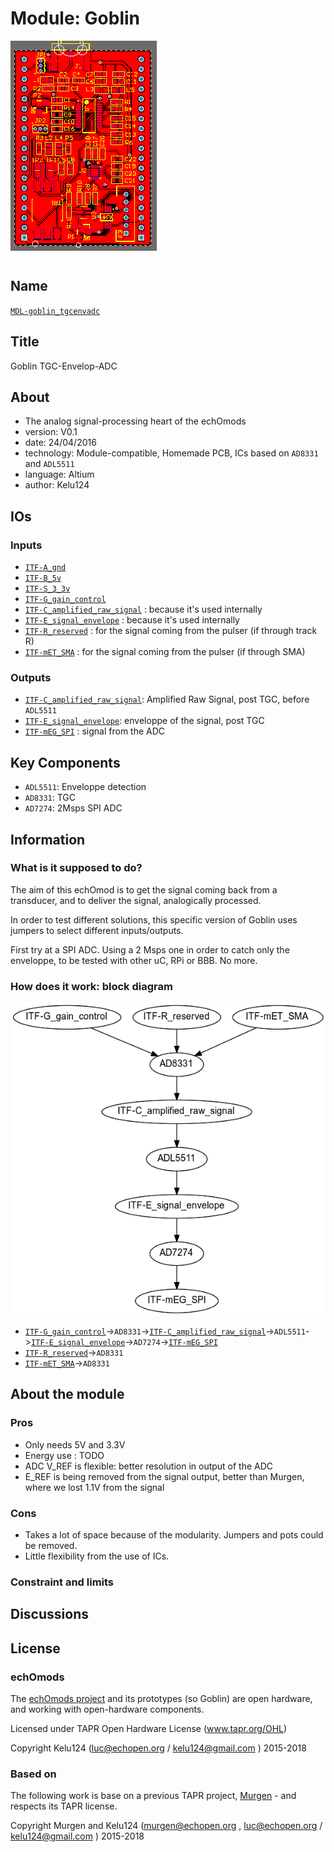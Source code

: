 # Module: Goblin
![](viewme.png)

## Name
[`MDL-goblin_tgcenvadc`]()

## Title
Goblin TGC-Envelop-ADC

## About
* The analog signal-processing heart of the echOmods
* version: V0.1
* date: 24/04/2016
* technology: Module-compatible, Homemade PCB, ICs based on `AD8331` and `ADL5511`
* language: Altium
* author: Kelu124

## IOs

### Inputs

* [`ITF-A_gnd`](../../interfaces/ITF-A_gnd)
* [`ITF-B_5v`](../../interfaces/ITF-B_5v)
* [`ITF-S_3_3v`](../../interfaces/ITF-S_3_3v)
* [`ITF-G_gain_control`](../../interfaces/ITF-G_gain_control)
* [`ITF-C_amplified_raw_signal`](../../interfaces/ITF-C_amplified_raw_signal) : because it's used internally
* [`ITF-E_signal_envelope`](../../interfaces/ITF-E_signal_envelope) : because it's used internally
* [`ITF-R_reserved`](../../interfaces/ITF-R_reserved) : for the signal coming from the pulser (if through track R)
* [`ITF-mET_SMA`](../../interfaces/ITF-mET_SMA) : for the signal coming from the pulser (if through SMA)

### Outputs

* [`ITF-C_amplified_raw_signal`](../../interfaces/ITF-C_amplified_raw_signal): Amplified Raw Signal, post TGC, before `ADL5511`
* [`ITF-E_signal_envelope`](../../interfaces/ITF-E_signal_envelope): enveloppe of the signal, post TGC
* [`ITF-mEG_SPI`](../../interfaces/ITF-mEG_SPI) : signal from the ADC

## Key Components

* `ADL5511`: Enveloppe detection 
* `AD8331`: TGC
* `AD7274`: 2Msps SPI ADC

## Information

### What is it supposed to do?

The aim of this echOmod is to get the signal coming back from a transducer, and to deliver the signal, analogically processed.

In order to test different solutions, this specific version of Goblin uses jumpers to select different inputs/outputs. 

First try at a SPI ADC. Using a 2 Msps one in order to catch only the enveloppe, to be tested with other uC, RPi or BBB. No more.

### How does it work: block diagram

![Block schema](source/blocks.png)

* [`ITF-G_gain_control`](../../interfaces/ITF-G_gain_control)->`AD8331`->[`ITF-C_amplified_raw_signal`](../../interfaces/ITF-C_amplified_raw_signal)->`ADL5511`->[`ITF-E_signal_envelope`](../../interfaces/ITF-E_signal_envelope)->`AD7274`->[`ITF-mEG_SPI`](../../interfaces/ITF-mEG_SPI)
* [`ITF-R_reserved`](../../interfaces/ITF-R_reserved)->`AD8331`
* [`ITF-mET_SMA`](../../interfaces/ITF-mET_SMA)->`AD8331`

## About the module

### Pros

* Only needs 5V and 3.3V
* Energy use : TODO
* ADC V_REF is flexible: better resolution in output of the ADC
* E_REF is being removed from the signal output, better than Murgen, where we lost 1.1V from the signal

### Cons

* Takes a lot of space because of the modularity. Jumpers and pots could be removed.
* Little flexibility from the use of ICs.

### Constraint and limits

## Discussions

## License

### echOmods 

The [echOmods project](https://github.com/kelu124/echomods) and its prototypes (so Goblin) are open hardware, and working with open-hardware components.

Licensed under TAPR Open Hardware License (www.tapr.org/OHL)

Copyright Kelu124 (luc@echopen.org / kelu124@gmail.com ) 2015-2018

### Based on 

The following work is base on a previous TAPR project, [Murgen](https://github.com/kelu124/murgen-dev-kit) - and respects its TAPR license.

Copyright Murgen and Kelu124 (murgen@echopen.org , luc@echopen.org / kelu124@gmail.com ) 2015-2018
